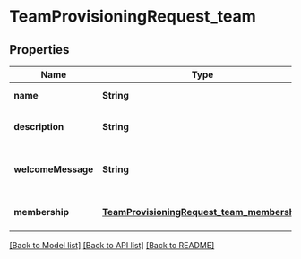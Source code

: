 # TeamProvisioningRequest_team
## Properties

| Name | Type | Description | Notes |
|------------ | ------------- | ------------- | -------------|
| **name** | **String** | Requested team name | [default to null] |
| **description** | **String** | Requested team description | [optional] [default to null] |
| **welcomeMessage** | **String** | Requested team welcome message | [optional] [default to null] |
| **membership** | [**TeamProvisioningRequest_team_membership**](TeamProvisioningRequest_team_membership.md) |  | [optional] [default to null] |

[[Back to Model list]](../README.md#documentation-for-models) [[Back to API list]](../README.md#documentation-for-api-endpoints) [[Back to README]](../README.md)

